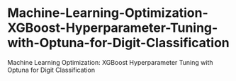 # Machine-Learning-Optimization-XGBoost-Hyperparameter-Tuning-with-Optuna-for-Digit-Classification
Machine Learning Optimization: XGBoost Hyperparameter Tuning with Optuna for Digit Classification
